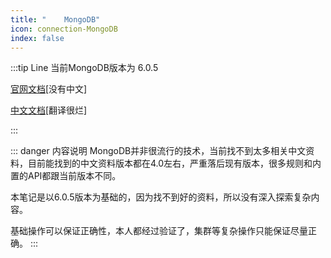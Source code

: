 ```yaml
---
title: "    MongoDB"
icon: connection-MongoDB
index: false
---
```

:::tip Line
当前MongoDB版本为 6.0.5  

[官网文档](https://www.mongodb.com/docs/manual/)[没有中文]

[中文文档](https://docs.mongoing.com/)[翻译很烂]

:::

::: danger 内容说明
MongoDB并非很流行的技术，当前找不到太多相关中文资料，目前能找到的中文资料版本都在4.0左右，严重落后现有版本，很多规则和内置的API都跟当前版本不同。

本笔记是以6.0.5版本为基础的，因为找不到好的资料，所以没有深入探索复杂内容。  

基础操作可以保证正确性，本人都经过验证了，集群等复杂操作只能保证尽量正确。
:::